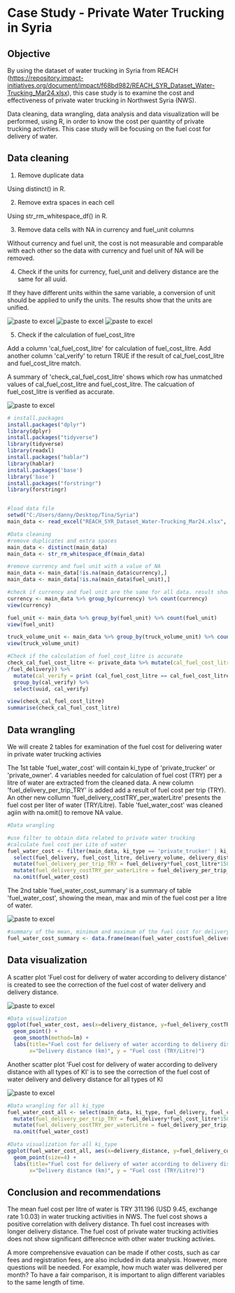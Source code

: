 # Case Study - Private Water Trucking in Syria

## Objective
By using the dataset of water trucking in Syria from REACH (https://repository.impact-initiatives.org/document/impact/f68bd982/REACH_SYR_Dataset_Water-Trucking_Mar24.xlsx), this case study is to examine the cost and effectiveness of private water trucking in Northwest Syria (NWS).

Data cleaning, data wrangling, data analysis and data visualization will be performed, using R, in order to know the cost per quantity of private trucking activities. This case study will be focusing on the fuel cost for delivery of water.

## Data cleaning
1. Remove duplicate data

Using distinct() in R.

2. Remove extra spaces in each cell

Using str_rm_whitespace_df() in R.

3. Remove data cells with NA in currency and fuel_unit columns

Without currency and fuel unit, the cost is not measurable and comparable with each other so the data with currency and fuel unit of NA will be removed.

4. Check if the units for currency, fuel_unit and delivery distance are the same for all uuid.

If they have different units within the same variable, a conversion of unit should be applied to unify the units. The results show that the units are unified.

![paste to excel](https://github.com/tinatmyiu/casestudy/blob/main/currency.PNG)
![paste to excel](https://github.com/tinatmyiu/casestudy/blob/main/fuel_unit.PNG)
![paste to excel](https://github.com/tinatmyiu/casestudy/blob/main/truck_volume_unit.PNG)

5. Check if the calculation of fuel_cost_litre

Add a column 'cal_fuel_cost_litre' for calculation of fuel_cost_litre. Add another column 'cal_verify' to return TRUE if the result of cal_fuel_cost_litre and fuel_cost_litre match.

A summary of 'check_cal_fuel_cost_litre' shows which row has unmatched values of cal_fuel_cost_litre and fuel_cost_litre. The calcuation of fuel_cost_litre is verified as accurate.

![paste to excel](https://github.com/tinatmyiu/casestudy/blob/main/check_cal_fuel_cost_litre.png)

```r
# install.packages
install.packages("dplyr")
library(dplyr)
install.packages("tidyverse")
library(tidyverse)
library(readxl)
install.packages("hablar")
library(hablar)
install.packages('base')
library('base')
install.packages("forstringr")
library(forstringr)


#load data file
setwd("C:/Users/danny/Desktop/Tina/Syria")
main_data <- read_excel("REACH_SYR_Dataset_Water-Trucking_Mar24.xlsx", "Main Data")

#Data cleaning
#remove duplicates and extra spaces
main_data <- distinct(main_data)
main_data <- str_rm_whitespace_df(main_data)

#remove currency and fuel unit with a value of NA
main_data <- main_data[!is.na(main_data$currency),]
main_data <- main_data[!is.na(main_data$fuel_unit),]

#check if currency and fuel unit are the same for all data. result showed all currency and fuel unit were the same
currency <- main_data %>% group_by(currency) %>% count(currency)
view(currency)

fuel_unit <- main_data %>% group_by(fuel_unit) %>% count(fuel_unit)
view(fuel_unit)

truck_volume_unit <- main_data %>% group_by(truck_volume_unit) %>% count(truck_volume_unit)
view(truck_volume_unit)

#Check if the calculation of fuel_cost_litre is accurate
check_cal_fuel_cost_litre <- private_data %>% mutate(cal_fuel_cost_litre = round(cost_fuel_delivery1
/fuel_delivery)) %>%
  mutate(cal_verify = print (cal_fuel_cost_litre == cal_fuel_cost_litre)) %>% 
  group_by(cal_verify) %>%
  select(uuid, cal_verify)

view(check_cal_fuel_cost_litre)
summarise(check_cal_fuel_cost_litre)
```

## Data wrangling
We will create 2 tables for examination of the fuel cost for delivering water in private water trucking activies

The 1st table 'fuel_water_cost' will contain ki_type of 'private_trucker' or 'private_owner'. 4 variables needed for calculation of fuel cost (TRY) per a litre of water are extracted from the cleaned data.
A new column 'fuel_delivery_per_trip_TRY' is added add a result of fuel cost per trip (TRY).
An other new collumn 'fuel_delivery_costTRY_per_waterLitre' presents the fuel cost per liter of water (TRY/Litre).
Table 'fuel_water_cost' was cleaned agiin with na.omit() to remove NA value.

```r
#Data wrangling

#use filter to obtain data related to private water trucking
#calculate fuel cost per Lite of water
fuel_water_cost <- filter(main_data, ki_type == 'private_trucker' | ki_type == 'private_owner') %>%
  select(fuel_delivery, fuel_cost_litre, delivery_volume, delivery_distance) %>%
  mutate(fuel_delivery_per_trip_TRY = fuel_delivery*fuel_cost_litre*158.987294928) %>%
  mutate(fuel_delivery_costTRY_per_waterLitre = fuel_delivery_per_trip_TRY/delivery_volume) %>%
  na.omit(fuel_water_cost)
```



The 2nd table 'fuel_water_cost_summary' is a summary of table 'fuel_water_cost', showing the mean, max and min of the fuel cost per a litre of water.

![paste to excel](https://github.com/tinatmyiu/casestudy/blob/main/fuel_water_cost_summary.PNG)
  
```r
#summary of the mean, minimum and maximum of the fuel cost for delivery per litre water 
fuel_water_cost_summary <- data.frame(mean(fuel_water_cost$fuel_delivery_costTRY_per_waterLitre), min(fuel_water_cost$fuel_delivery_costTRY_per_waterLitre), max(fuel_water_cost$fuel_delivery_costTRY_per_waterLitre))
```

## Data visualization

A scatter plot 'Fuel cost for delivery of water according to delivery distance' is created to see the correction of the fuel cost of water delivery and delivery distance. 

![paste to excel](https://github.com/tinatmyiu/casestudy/blob/main/Fuel%20cost%20for%20delivery%20of%20water%20according%20to%20delivery%20distance.png)

```r
#Data visualization
ggplot(fuel_water_cost, aes(x=delivery_distance, y=fuel_delivery_costTRY_per_waterLitre)) + 
  geom_point() +
  geom_smooth(method=lm) +
  labs(title="Fuel cost for delivery of water according to delivery distance",
       x="Delivery distance (km)", y = "Fuel cost (TRY/Litre)")
```

Another scatter plot 'Fuel cost for delivery of water according to delivery distance with all types of KI' is to see the correction of the fuel cost of water delivery and delivery distance for all types of KI

![paste to excel](https://github.com/tinatmyiu/casestudy/blob/5de2e211dd8aaac3ec7e72be0d30f939a1b09996/Fuel%20cost%20for%20delivery%20of%20water%20according%20to%20delivery%20distance%20with%20all%20types%20of%20KI.png)

```r
#Data wrangling for all ki_type
fuel_water_cost_all <- select(main_data, ki_type, fuel_delivery, fuel_cost_litre, delivery_volume, delivery_distance) %>%
  mutate(fuel_delivery_per_trip_TRY = fuel_delivery*fuel_cost_litre*158.987294928) %>%
  mutate(fuel_delivery_costTRY_per_waterLitre = fuel_delivery_per_trip_TRY/delivery_volume) %>%
  na.omit(fuel_water_cost)

#Data visualization for all ki_type
ggplot(fuel_water_cost_all, aes(x=delivery_distance, y=fuel_delivery_costTRY_per_waterLitre, color= ki_type)) + 
  geom_point(size=4) +
  labs(title="Fuel cost for delivery of water according to delivery distance with all types of KI",
       x="Delivery distance (km)", y = "Fuel cost (TRY/Litre)")
```

## Conclusion and recommendations
The mean fuel cost per litre of water is TRY 311.196 (USD 9.45, exchange rate 1:0.03) in water trucking activities in NWS. The fuel cost shows a positive correlation with delivery distance. Th fuel cost increases with longer delivery distance. The fuel cost of private water trucking activities does not show significant differecnce with other water trucking activies. 

A more comprehensive evauation can be made if other costs, such as car fees and registration fees, are also included in data analysis. However, more questions will be needed. For example, how much water was delivered per month? To have a fair comparison, it is important to align different variables to the same length of time.
